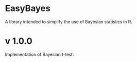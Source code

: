 # EasyBayes
A library intended to simplify the use of Bayesian statistics in R.

# v 1.0.0
Implementation of Bayesian t-test.